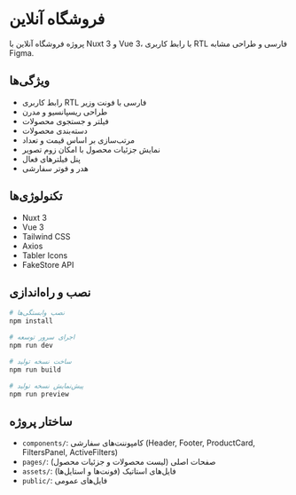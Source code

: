 # فروشگاه آنلاین

پروژه فروشگاه آنلاین با Nuxt 3 و Vue 3، با رابط کاربری RTL فارسی و طراحی مشابه Figma.

## ویژگی‌ها

- رابط کاربری RTL فارسی با فونت وزیر
- طراحی ریسپانسیو و مدرن
- فیلتر و جستجوی محصولات
- دسته‌بندی محصولات
- مرتب‌سازی بر اساس قیمت و تعداد
- نمایش جزئیات محصول با امکان زوم تصویر
- پنل فیلترهای فعال
- هدر و فوتر سفارشی

## تکنولوژی‌ها

- Nuxt 3
- Vue 3
- Tailwind CSS
- Axios
- Tabler Icons
- FakeStore API

## نصب و راه‌اندازی

```bash
# نصب وابستگی‌ها
npm install

# اجرای سرور توسعه
npm run dev

# ساخت نسخه تولید
npm run build

# پیش‌نمایش نسخه تولید
npm run preview
```

## ساختار پروژه

- `components/`: کامپوننت‌های سفارشی (Header, Footer, ProductCard, FiltersPanel, ActiveFilters)
- `pages/`: صفحات اصلی (لیست محصولات و جزئیات محصول)
- `assets/`: فایل‌های استاتیک (فونت‌ها و استایل‌ها)
- `public/`: فایل‌های عمومی